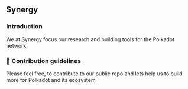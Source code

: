 ## Synergy

### Introduction 
We at Synergy focus our research and building tools for the Polkadot network.

### 🌈 Contribution guidelines 
Please feel free, to contribute to our public repo and lets help us to build more for Polkadot and its ecosystem
